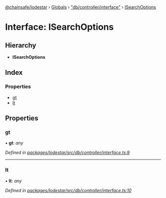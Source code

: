 [@chainsafe/lodestar](../README.md) › [Globals](../globals.md) › ["db/controller/interface"](../modules/_db_controller_interface_.md) › [ISearchOptions](_db_controller_interface_.isearchoptions.md)

# Interface: ISearchOptions

## Hierarchy

* **ISearchOptions**

## Index

### Properties

* [gt](_db_controller_interface_.isearchoptions.md#gt)
* [lt](_db_controller_interface_.isearchoptions.md#lt)

## Properties

###  gt

• **gt**: *any*

*Defined in [packages/lodestar/src/db/controller/interface.ts:9](https://github.com/ChainSafe/lodestar/blob/f536e8f/packages/lodestar/src/db/controller/interface.ts#L9)*

___

###  lt

• **lt**: *any*

*Defined in [packages/lodestar/src/db/controller/interface.ts:10](https://github.com/ChainSafe/lodestar/blob/f536e8f/packages/lodestar/src/db/controller/interface.ts#L10)*
